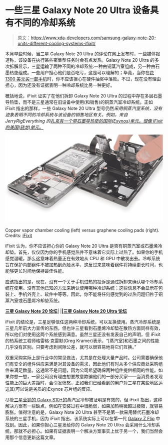 # 一些三星 Galaxy Note 20 Ultra 设备具有不同的冷却系统

> 原文：<https://www.xda-developers.com/samsung-galaxy-note-20-units-different-cooling-systems-ifixit/>

本月早些时候，当三星 Galaxy Note 20 Ultra 的评论在网上发布时，一些媒体报道称，该设备在执行某些密集型任务时会有点发热。Galaxy Note 20 Ultra 的多次拆解显示，三星运输了两种不同的冷却系统:一种由铜蒸汽室组成，另一种由石墨热垫组成。一些用户担心他们是否吃亏，这是可以理解的；毕竟，当你在[花 1300 美元买一部手机](https://www.xda-developers.com/best-galaxy-note-20-deals/)时，你不应该担心在硬件抽奖中落败。不过，现在没有理由担心，因为还没有证据表明一种冷却系统比另一种更好。

概括地说，iFixit 证实了在他们拆卸 Galaxy Note 20 Ultra 的过程中存在多层石墨导热垫，而不是三星通常在旧设备中使用(和销售)的铜蒸汽室冷却系统。正如 iFixit 指出的那样，一些 Galaxy Note 20 Ultra 型号仍然*采用铜蒸汽室系统，没有迹象表明不同的冷却系统与该设备的销售地区有关。例如，来自 JerryRigEverything 的[扎克有一个带石墨导热垫的国际(Exynos)单元，很像 iFixit 的美国(骁龙)单元。](https://www.youtube.com/watch?v=7eQG8mRlYHM&t=1s)*

 <picture>![](img/157c4412959597340160fb7742e7d279.png)</picture> 

Copper vapor chamber cooling (left) versus graphene cooling pads (right). Credits: [iFixit](https://www.ifixit.com/News/43501/why-samsung-built-competing-cooling-systems-inside-the-note-20-and-why-its-probably-fine)

iFixit 认为，你不应该担心你的 Galaxy Note 20 Ultra 是否有铜蒸汽室或石墨烯冷却垫。首先，仅仅因为你的手机感觉热并不意味着它实际上过热了。如果你的手机感觉温暖，那么这意味着热量正在有效地从 CPU 和 GPU 中散发出去。冷却系统旨在保护内部组件不被加热到危险水平，这反过来意味着组件将持续更长时间，也能够更长时间地保持最佳性能。

应该指出的是，现在，没有一个关于手机过热的投诉是通过拆卸来确认哪个冷却系统在使用。没有其他已知的方法来确认使用哪种冷却系统；这些信息不会显示在包装上、手机外壳上、软件中等等。因此，你不能将任何感觉到的过热问题归咎于铜蒸汽室或石墨烯冷却垫系统。

**[三星 Galaxy Note 20 论坛](https://forum.xda-developers.com/galaxy-note-20)**| |**|[三星 Galaxy Note 20 Ultra 论坛](https://forum.xda-developers.com/galaxy-note-20-ultra)**

iFixit 的结论是，三星足够信任这两种冷却系统，可以互换使用。蒸汽冷却系统是三星几年前大力宣传的东西，但也许三星看到石墨烯冷却垫在散热方面同样有效，所以他们对使用这两个系统感到满意。虽然三星还没有发表自己的声明，但 iFixit 的热系统工程师格雷格·克雷默(Greg Kramer)表示，“[蒸汽室]和石墨之间的性能几乎没有区别。只要考虑到间隙公差，就可以很容易地将它们互换。”

双重采购实际上是行业中的常见做法，尤其是在处理大量产品时。公司需要确保他们有安全的组件供应来满足对其设备的需求，因此他们有时从多个供应商处采购组件来满足数量。这通常不是问题，因为公司希望确保两种组件提供相同的性能。如果你想一想，一家公司没有理由想要故意欺骗他们的一部分买家——当消费者发现性能上的巨大差距时，会引发愤怒，正如我们已经看到的用户对三星在某些地区运送其(可以说是劣质的)Exynos 芯片组的反应。

尽管[三星营销的 Galaxy S10+的](https://news.samsung.com/global/how-the-galaxy-s10-plus-supercharged-specs-take-gaming-to-the-next-level)蒸汽室冷却被证明是有效的，但 iFixit 指出，这种解决方案有一些缺点，例如在安装过程中很脆弱，如果加热稍微超过极限，就容易膨胀。值得注意的是，Galaxy Note 20 Ultra 甚至不是第一款采用替代石墨冷却系统的三星手机，因为 iFixit 指出，该系统实际上可以在第一代 [Galaxy Z Flip](https://forum.xda-developers.com/galaxy-z-flip) 中找到。因此，如果你担心三星发给你的 Galaxy Note 20 Ultra 会采用什么冷却系统，那就不必担心。如果有证据表明一个解决方案事实上优于另一个，我们当然会用那个信息更新这篇文章。